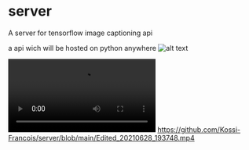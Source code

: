 # server
A server for tensorflow image captioning api

a api wich will be hosted on python anywhere
![alt text](https://github.com/Kossi-Francois/server/blob/main/text1.jpg?raw=true)


![alt text](https://github.com/Kossi-Francois/server/blob/main/Edited_20210628_193748.mp4?raw=true)
https://github.com/Kossi-Francois/server/blob/main/Edited_20210628_193748.mp4
